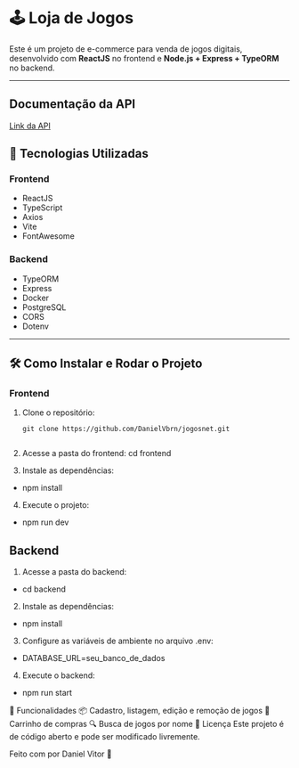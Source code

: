# 🕹️ Loja de Jogos

Este é um projeto de e-commerce para venda de jogos digitais, desenvolvido com **ReactJS** no frontend e **Node.js + Express + TypeORM** no backend.  

---

## Documentação da API
[Link da API](https://backend-jogosnet.onrender.com/api-docs/#/)

## 🚀 Tecnologias Utilizadas

### **Frontend**
- ReactJS
- TypeScript
- Axios
- Vite
- FontAwesome

### **Backend**
- TypeORM
- Express
- Docker
- PostgreSQL
- CORS
- Dotenv

---

## 🛠️ Como Instalar e Rodar o Projeto

### **Frontend**

1. Clone o repositório:
   ```
   git clone https://github.com/DanielVbrn/jogosnet.git


2. Acesse a pasta do frontend:
cd frontend


3. Instale as dependências:
- npm install


4. Execute o projeto:
- npm run dev

## **Backend**
1. Acesse a pasta do backend:
- cd backend

2. Instale as dependências:
- npm install

3. Configure as variáveis de ambiente no arquivo .env:

- DATABASE_URL=seu_banco_de_dados

4. Execute o backend:
- npm run start


📌 Funcionalidades
📦 Cadastro, listagem, edição e remoção de jogos
🛒 Carrinho de compras
🔍 Busca de jogos por nome
📜 Licença
Este projeto é de código aberto e pode ser modificado livremente.

Feito com por Daniel Vitor 🚀